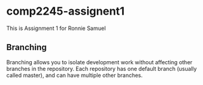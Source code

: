 # comp2245-assignent1

This is Assignment 1 for Ronnie Samuel

## Branching

Branching allows you to isolate development work without
affecting other branches in the repository. Each repository
has one default branch (usually called master), and can have
multiple other branches.